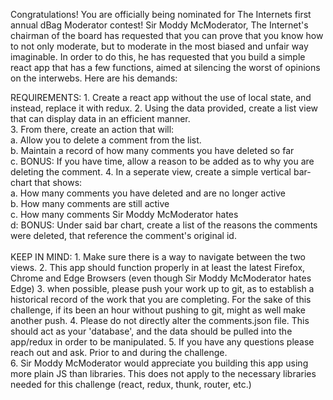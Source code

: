 Congratulations!  You are officially being nominated for The Internets first annual dBag Moderator contest! Sir Moddy McModerator, The Internet's chairman of the board has requested that you can prove that you know how to not only moderate, but to moderate in the most biased and unfair way imaginable. In order to do this, he has requested that you build a simple react app that has a few functions, aimed at silencing the worst of opinions on the interwebs.  Here are his demands:

REQUIREMENTS:
    1. Create a react app without the use of local state, and instead, replace it with redux.
    2. Using the data provided, create a list view that can display data in an efficient manner.  
    3. From there, create an action that will:
        <br>a. Allow you to delete a comment from the list.
        <br>b. Maintain a record of how many comments you have deleted so far
        <br>c. BONUS: If you have time, allow a reason to be added as to why you are deleting the comment.
    4. In a seperate view, create a simple vertical bar-chart that shows:
        <br>a. How many comments you have deleted and are no longer active
        <br>b. How many comments are still active
        <br>c. How many comments Sir Moddy McModerator hates
        <br>d: BONUS: Under said bar chart, create a list of the reasons the comments were deleted, that reference the comment's original id.
<br><br>
KEEP IN MIND:
    1. Make sure there is a way to navigate between the two views.
    2. This app should function properly in at least the latest Firefox, Chrome and Edge Browsers (even though Sir Moddy McModerator hates Edge)
    3. when possible, please push your work up to git, as to establish a historical record of the work that you are completing. For the sake of this challenge, if its been an hour without pushing to git, might as well make another push.
    4. Please do not directly alter the comments.json file.  This should act as your 'database', and the data should be pulled into the app/redux in order to be manipulated.
    5. If you have any questions please reach out and ask. Prior to and during the challenge.  
    6. Sir Moddy McModerator would appreciate you building this app using more plain JS than libraries. This does not apply to the necessary libraries needed for this challenge (react, redux, thunk, router, etc.)
